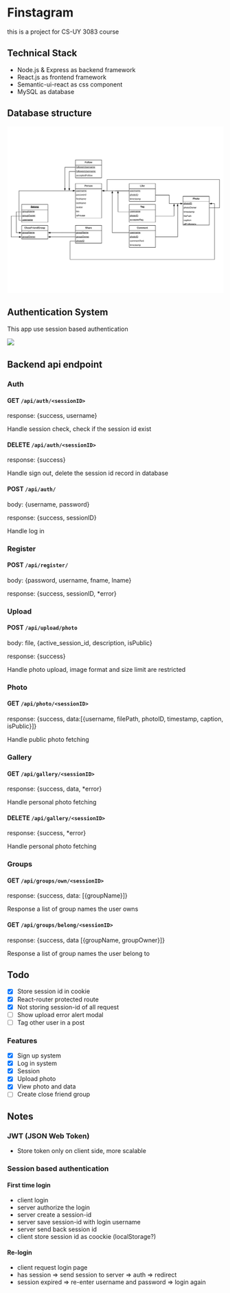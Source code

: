 # Finstagram

this is a project for CS-UY 3083 course

## Technical Stack

- Node.js & Express as backend framework
- React.js as frontend framework
- Semantic-ui-react as css component
- MySQL as database

## Database structure

![](./static/RelationalSchema.jpg)

## Authentication System

This app use session based authentication

![](https://cdn-images-1.medium.com/max/1600/1*Hg1gUTXN5E3Nrku0jWCRow.png)

## Backend api endpoint

### Auth

#### GET `/api/auth/<sessionID>`

response: {success, username}

Handle session check, check if the session id exist

#### DELETE `/api/auth/<sessionID>`

response: {success}

Handle sign out, delete the session id record in database

#### POST `/api/auth/`

body: {username, password}

response: {success, sessionID}

Handle log in

### Register

#### POST `/api/register/`

body: {password, username, fname, lname}

response: {success, sessionID, \*error}

### Upload

#### POST `/api/upload/photo`

body: file, {active_session_id, description, isPublic}

response: {success}

Handle photo upload, image format and size limit are restricted

### Photo

#### GET `/api/photo/<sessionID>`

response: {success, data:\[{username,
filePath,
photoID,
timestamp,
caption,
isPublic}\]}

Handle public photo fetching

### Gallery

#### GET `/api/gallery/<sessionID>`

response: {success, data, \*error}

Handle personal photo fetching

#### DELETE `/api/gallery/<sessionID>`

response: {success, \*error}

Handle personal photo fetching

### Groups

#### GET `/api/groups/own/<sessionID>`

response: {success, data: \[{groupName}\]}

Response a list of group names the user owns

#### GET `/api/groups/belong/<sessionID>`

response: {success, data \[{groupName, groupOwner}\]}

Response a list of group names the user belong to

## Todo

- [x] Store session id in cookie
- [x] React-router protected route
- [x] Not storing session-id of all request
- [ ] Show upload error alert modal
- [ ] Tag other user in a post

### Features

- [x] Sign up system
- [x] Log in system
- [x] Session
- [x] Upload photo
- [x] View photo and data
- [ ] Create close friend group

## Notes

### JWT (JSON Web Token)

- Store token only on client side, more scalable

### Session based authentication

#### First time login

- client login
- server authorize the login
- server create a session-id
- server save session-id with login username
- server send back session id
- client store session id as coockie (localStorage?)

#### Re-login

- client request login page
- has session => send session to server => auth => redirect
- session expired => re-enter username and password => login again
